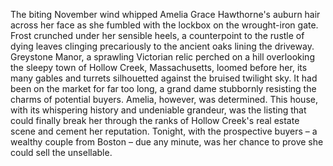 The biting November wind whipped Amelia Grace Hawthorne's auburn hair across her face as she fumbled with the lockbox on the wrought-iron gate.  Frost crunched under her sensible heels, a counterpoint to the rustle of dying leaves clinging precariously to the ancient oaks lining the driveway.  Greystone Manor, a sprawling Victorian relic perched on a hill overlooking the sleepy town of Hollow Creek, Massachusetts, loomed before her, its many gables and turrets silhouetted against the bruised twilight sky.  It had been on the market for far too long, a grand dame stubbornly resisting the charms of potential buyers.  Amelia, however, was determined. This house, with its whispering history and undeniable grandeur, was the listing that could finally break her through the ranks of Hollow Creek's real estate scene and cement her reputation. Tonight, with the prospective buyers – a wealthy couple from Boston – due any minute, was her chance to prove she could sell the unsellable.
